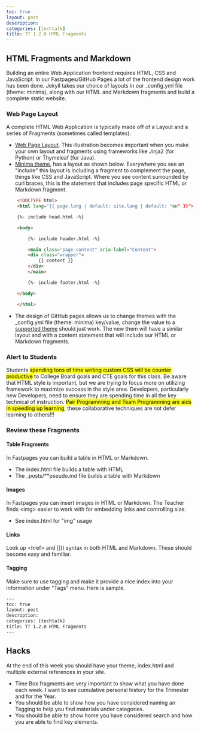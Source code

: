 ```yaml
---
toc: true
layout: post
description: 
categories: [techtalk]
title: TT 1.2.0 HTML Fragments
---
```


## HTML Fragments and Markdown
Building an entire Web Application frontend requires HTML, CSS and JavaScript.  In our Fastpages/GitHub Pages a lot of the frontend design work has been done.   Jekyll takes our choice of layouts in our _config.yml file (theme: minima), along with our HTML and Markdown fragments and build a complete static website.


### Web Page Layout
A complete HTML Web Application is typically made off of a Layout and a series of Fragments (sometimes called templates).  
- [Web Page Layout](https://padlet.com/jmortensen7/weblayout).  This illustration becomes important when you make your own layout and fragments using frameworks like Jinja2 (for Python)  or Thymeleaf (for Java).
- [Minima theme](https://github.com/jekyll/minima), has a layout as shown below.  Everywhere you see an "include" this layout is including a fragment to complement the page, things like CSS and JavaScript.  Where you see content surrounded by curl braces, this is the statement that includes page specific HTML or Markdown fragment.

```html
    <!DOCTYPE html>
    <html lang="{{ page.lang | default: site.lang | default: "en" }}">

    {%- include head.html -%}

    <body>

        {%- include header.html -%}

        <main class="page-content" aria-label="Content">
        <div class="wrapper">
            {{ content }}
        </div>
        </main>

        {%- include footer.html -%}

    </body>

    </html>
```

- The design of GitHub pages allows us to change themes with the _config.yml file (theme: minima) key/value, change the value to  a [supported theme](https://pages.github.com/themes/) should just work.  The new them will have a similar layout and with a content statement that will include our HTML or Markdown fragments.

### Alert to Students
Students <mark>spending tons of time writing custom CSS will be counter productive</mark> to College Board goals and CTE goals for this class.  Be aware that HTML style is important, but we are trying to focus more on utilizing framework to maximize success in the style area.   Developers, particularly new Developers, need to ensure they are spending time in all the key technical of instruction.  <mark>Pair Programming and Team Programming are aids in speeding up learning</mark>, these collaborative techniques are not defer learning to others!!!

### Review these Fragments
#### Table Fragments
In Fastpages you can build a table in HTML or Markdown.  
- The index.html file builds a table with HTML
- The _posts/**pseudo.md file builds a table with Markdown

#### Images
In Fastpages you can insert images in HTML or Markdown.  The Teacher finds \<img\> easier to work with for embedding links and controlling size.
- See index.html for "img" usage

#### Links
Look up \<href\> and \[\]\(\) syntax in both HTML and Markdown.  These should become easy and familiar.

#### Tagging
Make sure to use tagging and make it provide a nice index into your information under "Tags" menu.  Here is sample.
```html
---
toc: true
layout: post
description: 
categories: [techtalk]
title: TT 1.2.0 HTML Fragments
---
```

## Hacks
At the end of this week you should have your theme, index.html and multiple external references in your site.  
- Time Box fragments are very important to show what you have done each week.  I want to see cumulative personal history for the Trimester and for the Year.
- You should be able to show how you have considered naming an Tagging to help you find materials under categories.
- You should be able to show home you have considered search and how you are able to find key elements.